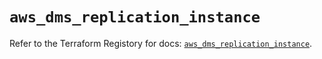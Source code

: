 # `aws_dms_replication_instance`

Refer to the Terraform Registory for docs: [`aws_dms_replication_instance`](https://www.terraform.io/docs/providers/aws/r/dms_replication_instance).
